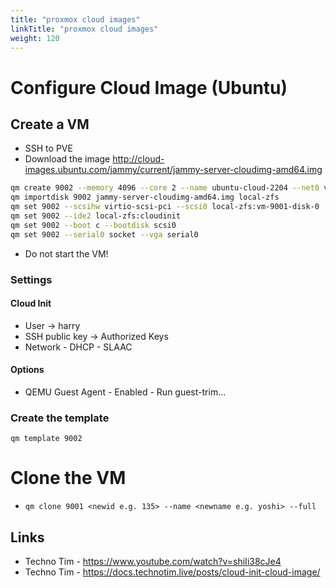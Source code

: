 ```yaml
---
title: "proxmox cloud images"
linkTitle: "proxmox cloud images"
weight: 120
---
```


# Configure Cloud Image (Ubuntu)

## Create a VM

- SSH to PVE
- Download the image http://cloud-images.ubuntu.com/jammy/current/jammy-server-cloudimg-amd64.img

```sh
qm create 9002 --memory 4096 --core 2 --name ubuntu-cloud-2204 --net0 virtio,bridge=vmbr0
qm importdisk 9002 jammy-server-cloudimg-amd64.img local-zfs
qm set 9002 --scsihw virtio-scsi-pci --scsi0 local-zfs:vm-9001-disk-0
qm set 9002 --ide2 local-zfs:cloudinit
qm set 9002 --boot c --bootdisk scsi0
qm set 9002 --serial0 socket --vga serial0
```

- Do not start the VM!

### Settings
#### Cloud Init
- User -> harry
- SSH public key -> Authorized Keys
- Network - DHCP - SLAAC
#### Options
- QEMU Guest Agent - Enabled - Run guest-trim...

### Create the template

`qm template 9002`

# Clone the VM

- `qm clone 9001 <newid e.g. 135> --name <newname e.g. yoshi> --full`

## Links

* Techno Tim - https://www.youtube.com/watch?v=shiIi38cJe4
* Techno Tim - https://docs.technotim.live/posts/cloud-init-cloud-image/